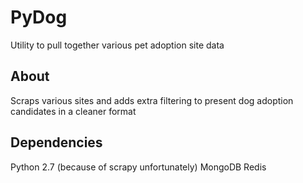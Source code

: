 # PyDog
Utility to pull together various pet adoption site data

## About
Scraps various sites and adds extra filtering to present dog adoption candidates in a cleaner format

## Dependencies
Python 2.7 (because of scrapy unfortunately)
MongoDB
Redis
